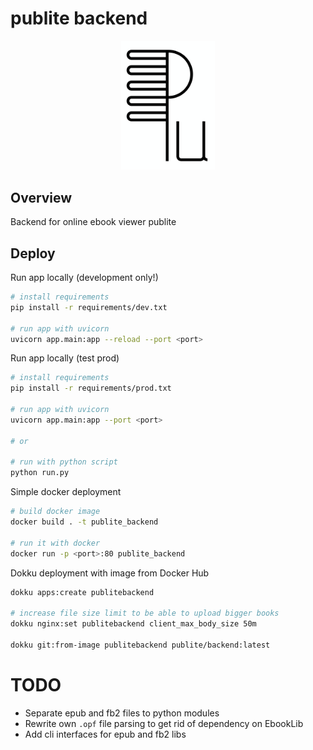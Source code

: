 # publite backend

<p align="center">
  <img src="https://github.com/dm1sh/publite_backend/raw/main/logo.svg" alt="publite" width="150px">
</p>

## Overview

Backend for online ebook viewer publite

## Deploy

Run app locally (development only!)

```bash
# install requirements
pip install -r requirements/dev.txt

# run app with uvicorn
uvicorn app.main:app --reload --port <port>
```

Run app locally (test prod)

```bash
# install requirements
pip install -r requirements/prod.txt

# run app with uvicorn
uvicorn app.main:app --port <port>

# or

# run with python script
python run.py
```

Simple docker deployment

```bash
# build docker image
docker build . -t publite_backend

# run it with docker
docker run -p <port>:80 publite_backend
```

Dokku deployment with image from Docker Hub

```bash
dokku apps:create publitebackend

# increase file size limit to be able to upload bigger books
dokku nginx:set publitebackend client_max_body_size 50m

dokku git:from-image publitebackend publite/backend:latest
```

# TODO
* Separate epub and fb2 files to python modules
* Rewrite own `.opf` file parsing to get rid of dependency on EbookLib
* Add cli interfaces for epub and fb2 libs
